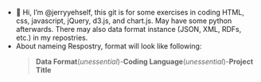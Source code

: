 - 👋 Hi, I’m @jerryyehself, this git is for some exercises in coding HTML, css, javascript, jQuery, d3.js, and chart.js. May have some python afterwards. There may also data format instance (JSON, XML, RDFs, etc.) in my repostries. 
- About nameing Respostry, format will look like following:
  > **Data Format**(*unessential*)-**Coding Language**(*unessential*)-**Project Title**
